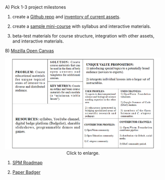 A) Pick 1-3 project milestones

1) create a [Github repo](https://github.com/devoworm/OW-DW-Education) and [inventory of current assets](https://github.com/devoworm/OW-DW-Education/tree/master/General-Ed-Resources).

2) create a [sample mini-course](https://github.com/devoworm/OW-DW-Education/tree/master/Developmental%20Data%20Science) with syllabus and interactive materials.

3) beta-test materials for course structure, integration with other assets, and interactive materials.  


B) [Mozilla Open Canvas](http://mzl.la/open-canvas)

<p align="center">
  <img width="529" height="297" src="https://github.com/balicea/open-leaders-7/blob/master/Figures/open-canvas-for-courses.png"><BR>
Click to enlarge.
</p>

1) [SPM Roadmap](https://wiki.mozilla.org/Roadmaps)

2) [Paper Badger](https://github.com/mozillascience/PaperBadger/blob/master/CONTRIBUTING.md)
